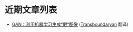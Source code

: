 # 近期文章列表

* [GAN：利用机器学习生成“假”图像](/published/GAN：利用机器学习生成“假”图像.md) ([Transboundaryan](https://github.com/ThomasTransboundaryYan) 翻译)